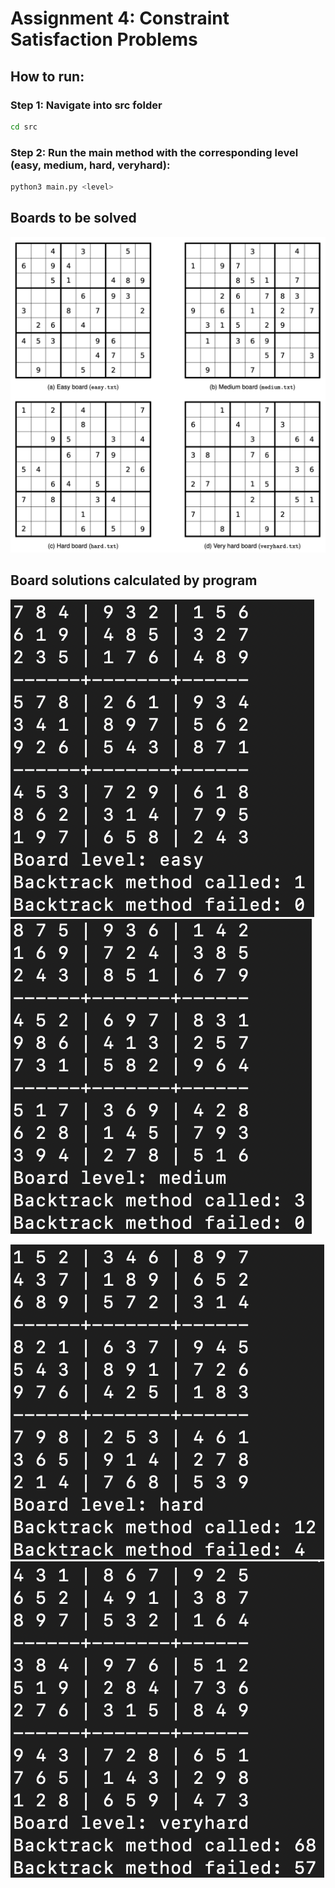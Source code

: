 # Assignment 4: Constraint Satisfaction Problems

## How to run:

### Step 1: Navigate into src folder
```bash
cd src
```
### Step 2: Run the main method with the corresponding level (easy, medium, hard, veryhard):
```bash
python3 main.py <level>
```

## Boards to be solved
![unsolved boards](./assets/images/unsolved_boards.png)

## Board solutions calculated by program

![soultion easy](./assets/images/solution_easy.png)
![soultion medium](./assets/images/solution_medium.png)


![soultion hard](./assets/images/solution_hard.png)
![soultion veryhard](./assets/images/solution_veryhard.png)